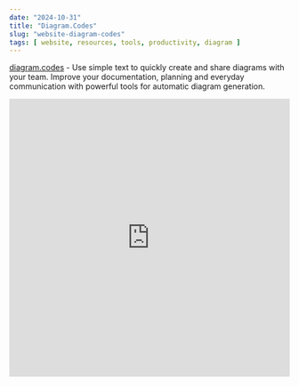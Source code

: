 ```yaml
---
date: "2024-10-31"
title: "Diagram.Codes"
slug: "website-diagram-codes"
tags: [ website, resources, tools, productivity, diagram ]
---
```




[diagram.codes][1] - Use simple text to quickly create and share diagrams with your team. Improve your documentation, planning and everyday communication with powerful tools for automatic diagram generation.

<iframe width="100%" height="500px" src="https://www.youtube.com/embed/TDyHHmysRdw?si=nJ-7oYoPVca811qD&utm_source=divinedragon.github.io" title="YouTube video player" frameborder="0" referrerpolicy="strict-origin-when-cross-origin" allowfullscreen></iframe>



   [1]: https://www.diagram.codes/
